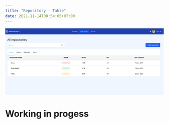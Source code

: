 ```yaml
---
title: "Repository - Table"
date: 2021-11-14T00:54:05+07:00
---
```


![page screenshot](/screenshots/page-repository-table.png "screenshot")

# Working in progess
